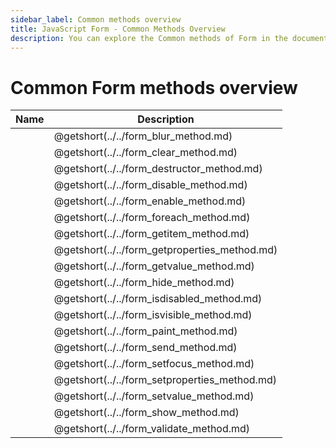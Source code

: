 ```yaml
---
sidebar_label: Common methods overview
title: JavaScript Form - Common Methods Overview 
description: You can explore the Common methods of Form in the documentation of the DHTMLX JavaScript UI library. Browse developer guides and API reference, try out code examples and live demos, and download a free 30-day evaluation version of DHTMLX Suite 7.
---
```


# Common Form methods overview

| Name                                   | Description                                   |
| -------------------------------------- | --------------------------------------------- |
| [](../../form_blur_method.md)          | @getshort(../../form_blur_method.md)          |
| [](../../form_clear_method.md)         | @getshort(../../form_clear_method.md)         |
| [](../../form_destructor_method.md)    | @getshort(../../form_destructor_method.md)    |
| [](../../form_disable_method.md)       | @getshort(../../form_disable_method.md)       |
| [](../../form_enable_method.md)        | @getshort(../../form_enable_method.md)        |
| [](../../form_foreach_method.md)       | @getshort(../../form_foreach_method.md)       |
| [](../../form_getitem_method.md)       | @getshort(../../form_getitem_method.md)       |
| [](../../form_getproperties_method.md) | @getshort(../../form_getproperties_method.md) |
| [](../../form_getvalue_method.md)      | @getshort(../../form_getvalue_method.md)      |
| [](../../form_hide_method.md)          | @getshort(../../form_hide_method.md)          |
| [](../../form_isdisabled_method.md)    | @getshort(../../form_isdisabled_method.md)    |
| [](../../form_isvisible_method.md)     | @getshort(../../form_isvisible_method.md)     |
| [](../../form_paint_method.md)         | @getshort(../../form_paint_method.md)         |
| [](../../form_send_method.md)          | @getshort(../../form_send_method.md)          |
| [](../../form_setfocus_method.md)      | @getshort(../../form_setfocus_method.md)      |
| [](../../form_setproperties_method.md) | @getshort(../../form_setproperties_method.md) |
| [](../../form_setvalue_method.md)      | @getshort(../../form_setvalue_method.md)      |
| [](../../form_show_method.md)          | @getshort(../../form_show_method.md)          |
| [](../../form_validate_method.md)      | @getshort(../../form_validate_method.md)      |